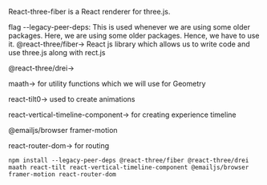 React-three-fiber is a React renderer for three.js.

flag --legacy-peer-deps: This is used whenever we are using some older packages. Here, we are using some older packages. Hence, we have to use it.
@react-three/fiber-> React js library which allows us to write code and use three.js along with rect.js

@react-three/drei-> 

maath-> for utility functions which we will use for Geometry

react-tilt0-> used to create animations

react-vertical-timeline-component-> for creating experience timeline

@emailjs/browser 
framer-motion 

react-router-dom-> for routing

```
npm install --legacy-peer-deps @react-three/fiber @react-three/drei maath react-tilt react-vertical-timeline-component @emailjs/browser framer-motion react-router-dom

````

